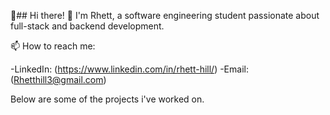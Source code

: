 👋## Hi there! 👋
I'm Rhett, a software engineering student passionate about full-stack and backend development.

📫 How to reach me:

-LinkedIn: (https://www.linkedin.com/in/rhett-hill/)
-Email: (Rhetthill3@gmail.com)

Below are some of the projects i've worked on.






<!--
**RhettHill/RhettHill** is a ✨ _special_ ✨ repository because its `README.md` (this file) appears on your GitHub profile.

Here are some ideas to get you started:

- 🔭 I’m currently working on ...
- 🌱 I’m currently learning ...
- 👯 I’m looking to collaborate on ...
- 🤔 I’m looking for help with ...
- 💬 Ask me about ...
- 📫 How to reach me: ...
- 😄 Pronouns: ...
- ⚡ Fun fact: ...
-->
